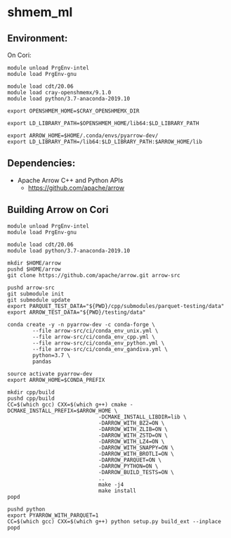 # shmem_ml

## Environment:

On Cori:

    module unload PrgEnv-intel
    module load PrgEnv-gnu

    module load cdt/20.06
    module load cray-openshmemx/9.1.0
    module load python/3.7-anaconda-2019.10

    export OPENSHMEM_HOME=$CRAY_OPENSHMEMX_DIR

    export LD_LIBRARY_PATH=$OPENSHMEM_HOME/lib64:$LD_LIBRARY_PATH

    export ARROW_HOME=$HOME/.conda/envs/pyarrow-dev/
    export LD_LIBRARY_PATH=/lib64:$LD_LIBRARY_PATH:$ARROW_HOME/lib

## Dependencies:

- Apache Arrow C++ and Python APIs
  - https://github.com/apache/arrow

## Building Arrow on Cori

    module unload PrgEnv-intel
    module load PrgEnv-gnu

    module load cdt/20.06
    module load python/3.7-anaconda-2019.10

    mkdir $HOME/arrow
    pushd $HOME/arrow
    git clone https://github.com/apache/arrow.git arrow-src

    pushd arrow-src
    git submodule init
    git submodule update
    export PARQUET_TEST_DATA="${PWD}/cpp/submodules/parquet-testing/data"
    export ARROW_TEST_DATA="${PWD}/testing/data"

    conda create -y -n pyarrow-dev -c conda-forge \
            --file arrow-src/ci/conda_env_unix.yml \
            --file arrow-src/ci/conda_env_cpp.yml \
            --file arrow-src/ci/conda_env_python.yml \
            --file arrow-src/ci/conda_env_gandiva.yml \
            python=3.7 \
            pandas

    source activate pyarrow-dev
    export ARROW_HOME=$CONDA_PREFIX

    mkdir cpp/build
    pushd cpp/build
    CC=$(which gcc) CXX=$(which g++) cmake -DCMAKE_INSTALL_PREFIX=$ARROW_HOME \
                                 -DCMAKE_INSTALL_LIBDIR=lib \
                                 -DARROW_WITH_BZ2=ON \
                                 -DARROW_WITH_ZLIB=ON \
                                 -DARROW_WITH_ZSTD=ON \
                                 -DARROW_WITH_LZ4=ON \
                                 -DARROW_WITH_SNAPPY=ON \
                                 -DARROW_WITH_BROTLI=ON \
                                 -DARROW_PARQUET=ON \
                                 -DARROW_PYTHON=ON \
                                 -DARROW_BUILD_TESTS=ON \
                                 ..
                                 make -j4
                                 make install
    popd

    pushd python
    export PYARROW_WITH_PARQUET=1
    CC=$(which gcc) CXX=$(which g++) python setup.py build_ext --inplace
    popd

